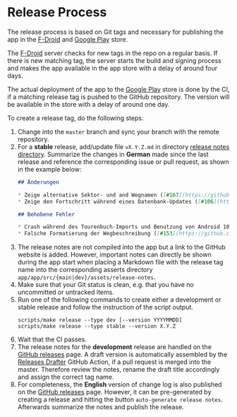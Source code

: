# Release Process

The release process is based on Git tags and necessary for publishing
the app in the [F-Droid] and [Google Play] store.

The [F-Droid] server checks for new tags in the repo on a regular
basis. If there is new matching tag, the server starts the build and
signing process and makes the app available in the app store with a
delay of around four days.

The actual deployment of the app to the [Google Play] store is done by
the CI, if a matching release tag is pushed to the GitHub repository.
The version will be available in the store with a delay of around one
day.

To create a release tag, do the following steps:

1. Change into the `master` branch and sync your branch with the
   remote repository.
2. For a **stable** release, add/update file `vX.Y.Z.md` in directory
   [release notes directory](_release-notes). Summarize the changes in
   **German** made since the last release and reference
   the corresponding issue or pull request, as shown in the example
   below:
   ```markdown
   ## Änderungen

   * Zeige alternative Sektor- und and Wegnamen ([#167](https://github.com/YacGroup/yacguide/issues/167))
   * Zeige den Fortschritt während eines Datenbank-Updates ([#106](https://github.com/YacGroup/yacguide/issues/106))

   ## Behobene Fehler

   * Crash während des Tourenbuch-Imports und Benutzung von Android 10 ([#166](https://github.com/YacGroup/yacguide/issues/166))
   * Falsche Formatierung der Wegbeschreibung ([#153](https://github.com/YacGroup/yacguide/issues/153))
   ```
3. The release notes are not compiled into the app but a link to the
   GitHub website is added. However, important notes can directly be
   shown during the app start when placing a Markdown file with the
   release tag name into the corresponding asserts directory
   `app/app/src/{main|dev}/assets/release-notes`.
4. Make sure that your Git status is clean, e.g. that you have no
   uncommitted or untracked items.
5. Run one of the following commands to create either a development or
   stable release and follow the instruction of the script output.
   ```shell
   scripts/make release --type dev [--version YYYYMMDD]
   scripts/make release --type stable --version X.Y.Z
   ```
6. Wait that the CI passes.
7. The release notes for the **development** release are handled on
   the [GitHub releases] page. A draft version is automatically
   assembled by the [Releases Drafter] GitHub Action, if a pull
   request is merged into the master. Therefore review the notes,
   rename the draft title accordingly and assign the correct tag name.
8. For completeness, the **English** version of change log is also
   published on the [GitHub releases] page. However, it can be
   pre-generated by creating a release and hitting the button
   `auto-generate release notes`. Afterwards summarize the notes and
   publish the release.

[F-Droid]: https://f-droid.org
[Google Play]: https://play.google.com
[GitHub releases]: https://github.com/yacgroup/yacguide/releases
[Releases Drafter]: https://github.com/release-drafter/release-drafter
